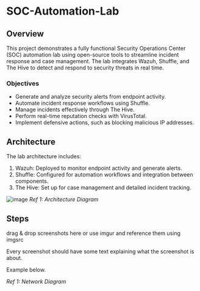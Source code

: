 # SOC-Automation-Lab

## Overview

This project demonstrates a fully functional Security Operations Center (SOC) automation lab using open-source tools to streamline incident response and case management. The lab integrates Wazuh, Shuffle, and The Hive to detect and respond to security threats in real time.

### Objectives

-	Generate and analyze security alerts from endpoint activity.
-	Automate incident response workflows using Shuffle.
-	Manage incidents effectively through The Hive.
-	Perform real-time reputation checks with VirusTotal.
-	Implement defensive actions, such as blocking malicious IP addresses.


## Architecture

The lab architecture includes:
1.	Wazuh: Deployed to monitor endpoint activity and generate alerts.
2.	Shuffle: Configured for automation workflows and integration between components.
3.	The Hive: Set up for case management and detailed incident tracking.

![image](https://github.com/user-attachments/assets/2717896a-7eb8-45f5-99a1-4a8fe4e72da2)
*Ref 1: Architecture Diagram*

## Steps
drag & drop screenshots here or use imgur and reference them using imgsrc

Every screenshot should have some text explaining what the screenshot is about.

Example below.

*Ref 1: Network Diagram*
